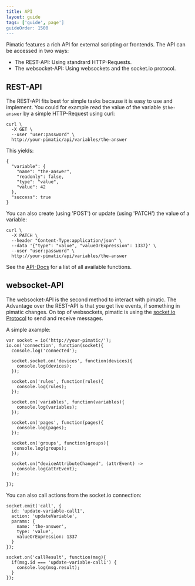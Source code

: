 ```yaml
---
title: API
layout: guide
tags: ['guide', page']
guideOrder: 1500
---
```


Pimatic features a rich API for external scripting or frontends. The API can be accessed in two
ways:

  * The REST-API: Using standrard HTTP-Requests.
  * The websocket-API: Using websockets and the socket.io protocol.

## REST-API

The REST-API fits best for simple tasks because it is easy to use and implement. You could for 
example read the value of the variable `$the-answer` by a simple HTTP-Request using curl:

    curl \
      -X GET \
      --user "user:password" \
      http://your-pimatic/api/variables/the-answer

This yields:

    {
      "variable": {
        "name": "the-answer",
        "readonly": false,
        "type": "value",
        "value": 42
      },
      "success": true
    }

You can also create (using 'POST') or update (using 'PATCH') the value of a variable:

    curl \
      -X PATCH \
      --header "Content-Type:application/json" \
      --data '{"type": "value", "valueOrExpression": 1337}' \
      --user "user:password" \
      http://your-pimatic/api/variables/the-answer 

See the [API-Docs](/api/actions) for a list of all available functions.

## websocket-API

The websocket-API is the second method to interact with pimatic. The Advantage over the REST-API is that you get live events, if something in pimatic changes. On top of websockets, pimatic
is using the [socket.io Protocol](https://github.com/Automattic/socket.io-protocol) to send and receive messages.

A simple axample:

    var socket = io('http://your-pimatic/');
    io.on('connection', function(socket){
      console.log('connected');
      
      socket.socket.on('devices', function(devices){
        console.log(devices);
      });

      socket.on('rules', function(rules){
        console.log(rules); 
      });

      socket.on('variables', function(variables){
        console.log(variables); 
      });

      socket.on('pages', function(pages){
        console.log(pages); 
      });

      socket.on('groups', function(groups){
       console.log(groups); 
      });

      socket.on("deviceAttributeChanged", (attrEvent) -> 
        console.log(attrEvent);
      });

    });

You can also call actions from the socket.io connection:

    socket.emit('call', {
      id: 'update-variable-call1',
      action: 'updateVariable',
      params: {
        name: 'the-answer',
        type: 'value',
        valueOrExpression: 1337
      }
    });

    socket.on('callResult', function(msg){
      if(msg.id === 'update-variable-call1') {
        console.log(msg.result);
      }
    });

